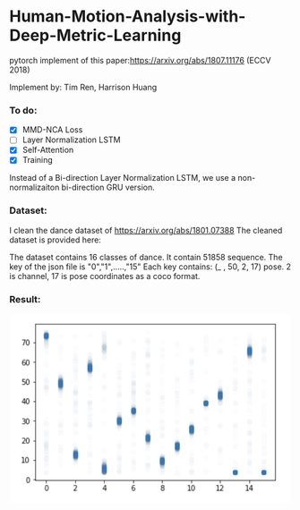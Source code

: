 # Human-Motion-Analysis-with-Deep-Metric-Learning
pytorch implement of this paper:https://arxiv.org/abs/1807.11176 (ECCV 2018)

Implement by:
Tim Ren, Harrison Huang

### To do:
- [x] MMD-NCA Loss
- [ ] Layer Normalization LSTM
- [x] Self-Attention
- [x] Training

Instead of a Bi-direction Layer Normalization LSTM, we use a non-normalizaiton bi-direction GRU version.

### Dataset:
I clean the dance dataset of https://arxiv.org/abs/1801.07388
The cleaned dataset is provided here:

The dataset contains 16 classes of dance. It contain 51858 sequence.
The key of the json file is "0","1",.....,"15"
Each key contains:
(_ , 50, 2, 17) pose. 2 is channel, 17 is pose coordinates as a coco format.


### Result:

![Alt text](/image/visual_result.png)

